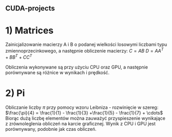 ## CUDA-projects

# 1) Matrices
Zainicjalizowanie macierzy A i B o podanej wielkości losowymi liczbami typu zmiennoprzecinkowego, a następnie obliczenie macierzy: 
$C = AB$ 
$D = AA^T + BB^T + CC^T$ 

Obliczenia wykonywane są przy użyciu CPU oraz GPU, a następnie porównywane są różnice w wynikach i prędkość.

# 2) Pi
Obliczanie liczby $\pi$ przy pomocy wzoru Leibniza - rozwinięcie w szereg:
$\frac{\pi}{4}  = \frac{1}{1} - \frac{1}{3}  +\frac{1}{5} - \frac{1}{7} + \cdots$ 
Biorąc dużą liczbę elementów można zauważyć przyspieszenie wynikające z zrównoleglenia obliczeń na karcie graficznej. Wynik z CPU i GPU jest porównywany, podobnie jak czas obliczeń.
